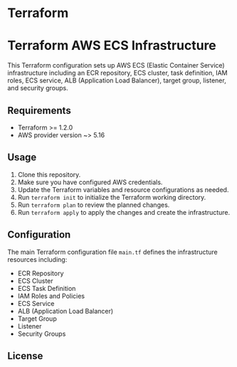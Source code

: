 # Terraform

# Terraform AWS ECS Infrastructure

This Terraform configuration sets up AWS ECS (Elastic Container Service) infrastructure including an ECR repository, ECS cluster, task definition, IAM roles, ECS service, ALB (Application Load Balancer), target group, listener, and security groups.

## Requirements

- Terraform >= 1.2.0
- AWS provider version ~> 5.16

## Usage

1. Clone this repository.
2. Make sure you have configured AWS credentials.
3. Update the Terraform variables and resource configurations as needed.
4. Run `terraform init` to initialize the Terraform working directory.
5. Run `terraform plan` to review the planned changes.
6. Run `terraform apply` to apply the changes and create the infrastructure.

## Configuration

The main Terraform configuration file `main.tf` defines the infrastructure resources including:

- ECR Repository
- ECS Cluster
- ECS Task Definition
- IAM Roles and Policies
- ECS Service
- ALB (Application Load Balancer)
- Target Group
- Listener
- Security Groups

## License
